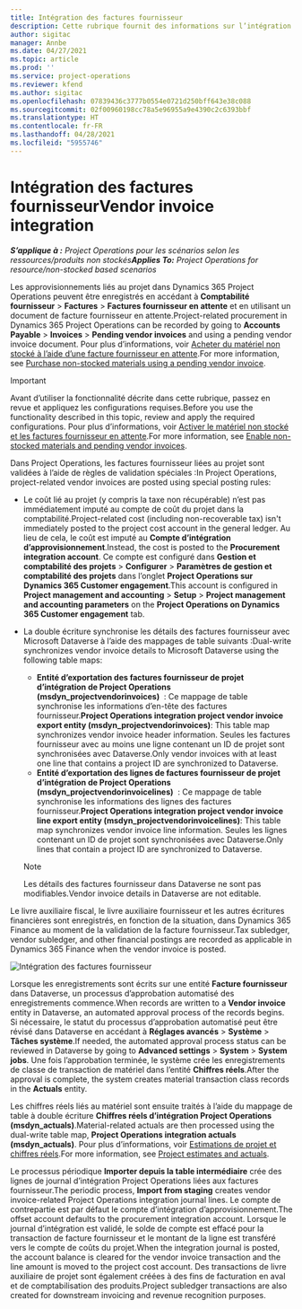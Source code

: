 ```yaml
---
title: Intégration des factures fournisseur
description: Cette rubrique fournit des informations sur l’intégration des factures fournisseur dans Project Operations.
author: sigitac
manager: Annbe
ms.date: 04/27/2021
ms.topic: article
ms.prod: ''
ms.service: project-operations
ms.reviewer: kfend
ms.author: sigitac
ms.openlocfilehash: 07839436c3777b0554e0721d250bff643e38c088
ms.sourcegitcommit: 02f00960198cc78a5e96955a9e4390c2c6393bbf
ms.translationtype: HT
ms.contentlocale: fr-FR
ms.lasthandoff: 04/28/2021
ms.locfileid: "5955746"
---
```

# <a name="vendor-invoice-integration"></a><span data-ttu-id="65510-103">Intégration des factures fournisseur</span><span class="sxs-lookup"><span data-stu-id="65510-103">Vendor invoice integration</span></span>

<span data-ttu-id="65510-104">_**S’applique à :** Project Operations pour les scénarios selon les ressources/produits non stockés_</span><span class="sxs-lookup"><span data-stu-id="65510-104">_**Applies To:** Project Operations for resource/non-stocked based scenarios_</span></span>

<span data-ttu-id="65510-105">Les approvisionnements liés au projet dans Dynamics 365 Project Operations peuvent être enregistrés en accédant à **Comptabilité fournisseur** > **Factures** > **Factures fournisseur en attente** et en utilisant un document de facture fournisseur en attente.</span><span class="sxs-lookup"><span data-stu-id="65510-105">Project-related procurement in Dynamics 365 Project Operations can be recorded by going to **Accounts Payable** > **Invoices** > **Pending vendor invoices** and using a pending vendor invoice document.</span></span> <span data-ttu-id="65510-106">Pour plus d’informations, voir [Acheter du matériel non stocké à l’aide d’une facture fournisseur en attente](../procurement/pending-vendor-invoices.md).</span><span class="sxs-lookup"><span data-stu-id="65510-106">For more information, see [Purchase non-stocked materials using a pending vendor invoice](../procurement/pending-vendor-invoices.md).</span></span>

> [!IMPORTANT]
> <span data-ttu-id="65510-107">Avant d’utiliser la fonctionnalité décrite dans cette rubrique, passez en revue et appliquez les configurations requises.</span><span class="sxs-lookup"><span data-stu-id="65510-107">Before you use the functionality described in this topic, review and apply the required configurations.</span></span> <span data-ttu-id="65510-108">Pour plus d’informations, voir [Activer le matériel non stocké et les factures fournisseur en attente](../procurement/configure-materials-nonstocked.md).</span><span class="sxs-lookup"><span data-stu-id="65510-108">For more information, see [Enable non-stocked materials and pending vendor invoices](../procurement/configure-materials-nonstocked.md).</span></span>

<span data-ttu-id="65510-109">Dans Project Operations, les factures fournisseur liées au projet sont validées à l’aide de règles de validation spéciales :</span><span class="sxs-lookup"><span data-stu-id="65510-109">In Project Operations, project-related vendor invoices are posted using special posting rules:</span></span>

- <span data-ttu-id="65510-110">Le coût lié au projet (y compris la taxe non récupérable) n’est pas immédiatement imputé au compte de coût du projet dans la comptabilité.</span><span class="sxs-lookup"><span data-stu-id="65510-110">Project-related cost (including non-recoverable tax) isn't immediately posted to the project cost account in the general ledger.</span></span> <span data-ttu-id="65510-111">Au lieu de cela, le coût est imputé au **Compte d’intégration d’approvisionnement**.</span><span class="sxs-lookup"><span data-stu-id="65510-111">Instead, the cost is posted to the **Procurement integration account**.</span></span> <span data-ttu-id="65510-112">Ce compte est configuré dans **Gestion et comptabilité des projets** > **Configurer** > **Paramètres de gestion et comptabilité des projets** dans l’onglet **Project Operations sur Dynamics 365 Customer engagement**.</span><span class="sxs-lookup"><span data-stu-id="65510-112">This account is configured in **Project management and accounting** > **Setup** > **Project management and accounting parameters** on the **Project Operations on Dynamics 365 Customer engagement** tab.</span></span>
- <span data-ttu-id="65510-113">La double écriture synchronise les détails des factures fournisseur avec Microsoft Dataverse à l’aide des mappages de table suivants :</span><span class="sxs-lookup"><span data-stu-id="65510-113">Dual-write synchronizes vendor invoice details to Microsoft Dataverse using the following table maps:</span></span>

     - <span data-ttu-id="65510-114">**Entité d’exportation des factures fournisseur de projet d’intégration de Project Operations (msdyn_projectvendorinvoices)**  : Ce mappage de table synchronise les informations d’en-tête des factures fournisseur.</span><span class="sxs-lookup"><span data-stu-id="65510-114">**Project Operations integration project vendor invoice export entity (msdyn_projectvendorinvoices)**: This table map synchronizes vendor invoice header information.</span></span> <span data-ttu-id="65510-115">Seules les factures fournisseur avec au moins une ligne contenant un ID de projet sont synchronisées avec Dataverse.</span><span class="sxs-lookup"><span data-stu-id="65510-115">Only vendor invoices with at least one line that contains a project ID are synchronized to Dataverse.</span></span>
     - <span data-ttu-id="65510-116">**Entité d’exportation des lignes de factures fournisseur de projet d’intégration de Project Operations (msdyn_projectvendorinvoicelines)**  : Ce mappage de table synchronise les informations des lignes des factures fournisseur.</span><span class="sxs-lookup"><span data-stu-id="65510-116">**Project Operations integration project vendor invoice line export entity (msdyn_projectvendorinvoicelines)**: This table map synchronizes vendor invoice line information.</span></span> <span data-ttu-id="65510-117">Seules les lignes contenant un ID de projet sont synchronisées avec Dataverse.</span><span class="sxs-lookup"><span data-stu-id="65510-117">Only lines that contain a project ID are synchronized to Dataverse.</span></span>

     > [!NOTE]
     > <span data-ttu-id="65510-118">Les détails des factures fournisseur dans Dataverse ne sont pas modifiables.</span><span class="sxs-lookup"><span data-stu-id="65510-118">Vendor invoice details in Dataverse are not editable.</span></span>

<span data-ttu-id="65510-119">Le livre auxiliaire fiscal, le livre auxiliaire fournisseur et les autres écritures financières sont enregistrés, en fonction de la situation, dans Dynamics 365 Finance au moment de la validation de la facture fournisseur.</span><span class="sxs-lookup"><span data-stu-id="65510-119">Tax subledger, vendor subledger, and other financial postings are recorded as applicable in Dynamics 365 Finance when the vendor invoice is posted.</span></span>

![Intégration des factures fournisseur](media/DW7VendorInvoice.png)

<span data-ttu-id="65510-121">Lorsque les enregistrements sont écrits sur une entité **Facture fournisseur** dans Dataverse, un processus d’approbation automatisé des enregistrements commence.</span><span class="sxs-lookup"><span data-stu-id="65510-121">When records are written to a **Vendor invoice** entity in Dataverse, an automated approval process of the records begins.</span></span> <span data-ttu-id="65510-122">Si nécessaire, le statut du processus d’approbation automatisé peut être révisé dans Dataverse en accédant à **Réglages avancés** > **Système** > **Tâches système**.</span><span class="sxs-lookup"><span data-stu-id="65510-122">If needed, the automated approval process status can be reviewed in Dataverse by going to **Advanced settings** > **System** > **System jobs**.</span></span> <span data-ttu-id="65510-123">Une fois l’approbation terminée, le système crée les enregistrements de classe de transaction de matériel dans l’entité **Chiffres réels**.</span><span class="sxs-lookup"><span data-stu-id="65510-123">After the approval is complete, the system creates material transaction class records in the **Actuals** entity.</span></span>

<span data-ttu-id="65510-124">Les chiffres réels liés au matériel sont ensuite traités à l’aide du mappage de table à double écriture **Chiffres réels d’intégration Project Operations (msdyn_actuals)**.</span><span class="sxs-lookup"><span data-stu-id="65510-124">Material-related actuals are then processed using the dual-write table map, **Project Operations integration actuals (msdyn_actuals)**.</span></span> <span data-ttu-id="65510-125">Pour plus d’informations, voir [Estimations de projet et chiffres réels](resource-dual-write-estimates-actuals.md).</span><span class="sxs-lookup"><span data-stu-id="65510-125">For more information, see [Project estimates and actuals](resource-dual-write-estimates-actuals.md).</span></span>

<span data-ttu-id="65510-126">Le processus périodique **Importer depuis la table intermédiaire** crée des lignes de journal d’intégration Project Operations liées aux factures fournisseur.</span><span class="sxs-lookup"><span data-stu-id="65510-126">The periodic process, **Import from staging** creates vendor invoice-related Project Operations integration journal lines.</span></span> <span data-ttu-id="65510-127">Le compte de contrepartie est par défaut le compte d’intégration d’approvisionnement.</span><span class="sxs-lookup"><span data-stu-id="65510-127">The offset account defaults to the procurement integration account.</span></span> <span data-ttu-id="65510-128">Lorsque le journal d’intégration est validé, le solde de compte est effacé pour la transaction de facture fournisseur et le montant de la ligne est transféré vers le compte de coûts du projet.</span><span class="sxs-lookup"><span data-stu-id="65510-128">When the integration journal is posted, the account balance is cleared for the vendor invoice transaction and the line amount is moved to the project cost account.</span></span> <span data-ttu-id="65510-129">Des transactions de livre auxiliaire de projet sont également créées à des fins de facturation en aval et de comptabilisation des produits.</span><span class="sxs-lookup"><span data-stu-id="65510-129">Project subledger transactions are also created for downstream invoicing and revenue recognition purposes.</span></span>
